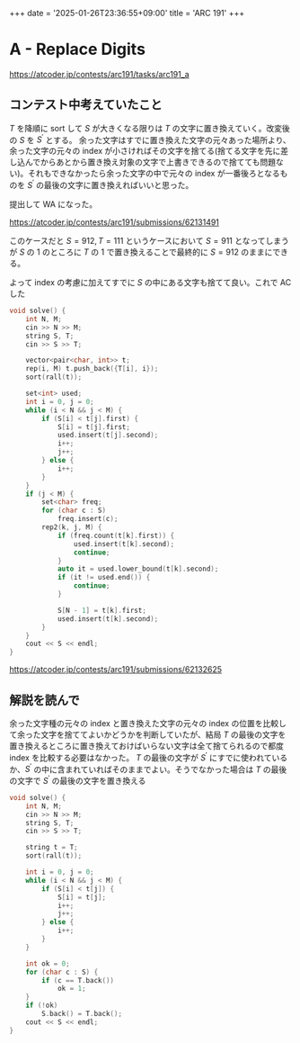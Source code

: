 +++
date = '2025-01-26T23:36:55+09:00'
title = 'ARC 191'
+++

# A - Replace Digits

https://atcoder.jp/contests/arc191/tasks/arc191_a

## コンテスト中考えていたこと

$T$ を降順に sort して $S$ が大きくなる限りは $T$ の文字に置き換えていく。改変後の  $S$ を $S^\prime$ とする。
余った文字はすでに置き換えた文字の元々あった場所より、余った文字の元々の index が小さければその文字を捨てる(捨てる文字を先に差し込んでからあとから置き換え対象の文字で上書きできるので捨てても問題ない)。それもできなかったら余った文字の中で元々の index が一番後ろとなるものを $S^\prime$ の最後の文字に置き換えればいいと思った。

提出して WA になった。

https://atcoder.jp/contests/arc191/submissions/62131491

このケースだと $S = 912, T = 111$ というケースにおいて $S = 911$ となってしまうが $S$ の 1 のところに $T$ の 1 で置き換えることで最終的に $S = 912$ のままにできる。

よって index の考慮に加えてすでに $S$ の中にある文字も捨てて良い。これで AC した


```cpp
void solve() {
    int N, M;
    cin >> N >> M;
    string S, T;
    cin >> S >> T;

    vector<pair<char, int>> t;
    rep(i, M) t.push_back({T[i], i});
    sort(rall(t));

    set<int> used;
    int i = 0, j = 0;
    while (i < N && j < M) {
        if (S[i] < t[j].first) {
            S[i] = t[j].first;
            used.insert(t[j].second);
            i++;
            j++;
        } else {
            i++;
        }
    }
    if (j < M) {
        set<char> freq;
        for (char c : S)
            freq.insert(c);
        rep2(k, j, M) {
            if (freq.count(t[k].first)) {
                used.insert(t[k].second);
                continue;
            }
            auto it = used.lower_bound(t[k].second);
            if (it != used.end()) {
                continue;
            }

            S[N - 1] = t[k].first;
            used.insert(t[k].second);
        }
    }
    cout << S << endl;
}
```

https://atcoder.jp/contests/arc191/submissions/62132625

## 解説を読んで

余った文字種の元々の index と置き換えた文字の元々の index の位置を比較して余った文字を捨ててよいかどうかを判断していたが、結局 $T$ の最後の文字を置き換えるところに置き換えておけばいらない文字は全て捨てられるので都度 index を比較する必要はなかった。
$T$ の最後の文字が $S^\prime$ にすでに使われているか、$S^\prime$ の中に含まれていればそのままでよい。そうでなかった場合は $T$ の最後の文字で $S^\prime$ の最後の文字を置き換える

```cpp
void solve() {
    int N, M;
    cin >> N >> M;
    string S, T;
    cin >> S >> T;

    string t = T;
    sort(rall(t));

    int i = 0, j = 0;
    while (i < N && j < M) {
        if (S[i] < t[j]) {
            S[i] = t[j];
            i++;
            j++;
        } else {
            i++;
        }
    }

    int ok = 0;
    for (char c : S) {
        if (c == T.back())
            ok = 1;
    }
    if (!ok)
        S.back() = T.back();
    cout << S << endl;
}
```
